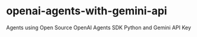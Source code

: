 # openai-agents-with-gemini-api
Agents using Open Source OpenAI Agents SDK Python and Gemini API Key
